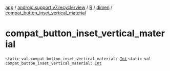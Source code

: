 [app](../../../index.md) / [android.support.v7.recyclerview](../../index.md) / [R](../index.md) / [dimen](index.md) / [compat_button_inset_vertical_material](./compat_button_inset_vertical_material.md)

# compat_button_inset_vertical_material

`static val compat_button_inset_vertical_material: `[`Int`](https://kotlinlang.org/api/latest/jvm/stdlib/kotlin/-int/index.html)
`static val compat_button_inset_vertical_material: `[`Int`](https://kotlinlang.org/api/latest/jvm/stdlib/kotlin/-int/index.html)